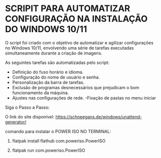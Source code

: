 # SCRIPIT PARA AUTOMATIZAR CONFIGURAÇÃO NA INSTALAÇÃO DO WINDOWS 10/11 

O script foi criado com o objetivo de automatizar e agilizar configurações no Windows 10/11, envolvendo uma série de tarefas executadas simultaneamente durante a criação de imagens.

As seguintes tarefas são automatizadas pelo script:

- Definição do fuso horário e idioma.
- Configuração do nome de usuário e senha.
- Personalização da barra de tarefas.
- Exclusão de programas desnecessários que prejudicam o bom funcionamento da máquina.
- Ajustes nas configurações de rede.
-Fixação de pastas no menu iniciar

Siga o Passo a Passo:

O link do site disponível: https://schneegans.de/windows/unattend-generator/



comando para instalar o POWER ISO NO TERMINAL:    

1. flatpak install flathub com.poweriso.PowerISO

2. flatpak run com.poweriso.PowerISO


